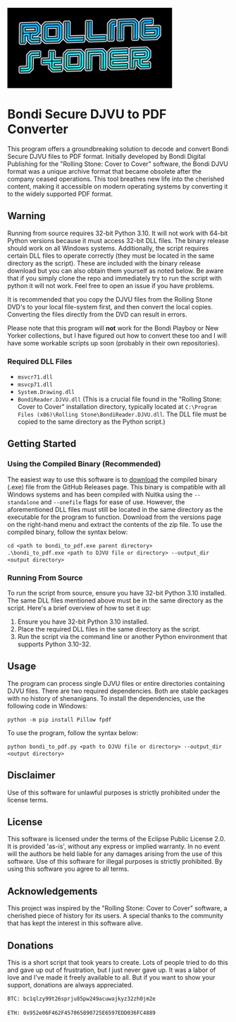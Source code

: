 ![logo](logo.png)
# Bondi Secure DJVU to PDF Converter

This program offers a groundbreaking solution to decode and convert Bondi Secure DJVU files to PDF format. Initially developed by Bondi Digital Publishing for the "Rolling Stone: Cover to Cover" software, the Bondi DJVU format was a unique archive format that became obsolete after the company ceased operations. This tool breathes new life into the cherished content, making it accessible on modern operating systems by converting it to the widely supported PDF format.

## Warning
Running from source requires 32-bit Python 3.10. It will not work with 64-bit Python versions because it must access 32-bit DLL files. The binary release should work on all Windows systems. Additionally, the script requires certain DLL files to operate correctly (they must be located in the same directory as the script). These are included with the binary release download but you can also obtain them yourself as noted below. Be aware that if you simply clone the repo and immediately try to run the script with python it will not work. Feel free to open an issue if you have problems.

It is recommended that you copy the DJVU files from the Rolling Stone DVD's to your local file-system first, and then convert the local copies. Converting the files directly from the DVD can result in errors.

Please note that this program will **not** work for the Bondi Playboy or New Yorker collections, but I have figured out how to convert these too and I will have some workable scripts up soon (probably in their own repositories).

### Required DLL Files
- `msvcr71.dll`
- `msvcp71.dll`
- `System.Drawing.dll`
- `BondiReader.DJVU.dll` (This is a crucial file found in the "Rolling Stone: Cover to Cover" installation directory, typically located at `C:\Program Files (x86)\Rolling Stone\BondiReader.DJVU.dll`. The DLL file must be copied to the same directory as the Python script.)

## Getting Started

### Using the Compiled Binary (Recommended)
The easiest way to use this software is to [download](https://github.com/reconSuave/RollingStoner/releases/download/v1.1/RollingStoner-v1.1.zip) the compiled binary (.exe) file from the GitHub Releases page. This binary is compatible with all Windows systems and has been compiled with Nuitka using the `--standalone` and `--onefile` flags for ease of use. However, the aforementioned DLL files must still be located in the same directory as the executable for the program to function. Download from the versions page on the right-hand menu and extract the contents of the zip file. To use the compiled binary, follow the syntax below:

```shell
cd <path to bondi_to_pdf.exe parent directory>
.\bondi_to_pdf.exe <path to DJVU file or directory> --output_dir <output directory>
```
### Running From Source
To run the script from source, ensure you have 32-bit Python 3.10 installed. The same DLL files mentioned above must be in the same directory as the script. Here's a brief overview of how to set it up:

1. Ensure you have 32-bit Python 3.10 installed.
2. Place the required DLL files in the same directory as the script.
3. Run the script via the command line or another Python environment that supports Python 3.10-32.

## Usage
The program can process single DJVU files or entire directories containing DJVU files. There are two required dependencies. Both are stable packages with no history of shenanigans. To install the dependencies, use the following code in Windows:

```shell
python -m pip install Pillow fpdf
```

To use the program, follow the syntax below:

```shell
python bondi_to_pdf.py <path to DJVU file or directory> --output_dir <output directory>
```

## Disclaimer
Use of this software for unlawful purposes is strictly prohibited under the license terms.    

## License
This software is licensed under the terms of the Eclipse Public License 2.0. It is provided 'as-is', without any express or implied warranty. In no event will the authors be held liable for any damages arising from the use of this software. Use of this software for illegal purposes is strictly prohibited. By using this software you agree to all terms.  

## Acknowledgements
This project was inspired by the "Rolling Stone: Cover to Cover" software, a cherished piece of history for its users. A special thanks to the community that has kept the interest in this software alive. 

## Donations
This is a short script that took years to create. Lots of people tried to do this and gave up out of frustration, but I just never gave up. It was a labor of love and I've made it freely available to all. But if you want to show your support, donations are always appreciated.
```
BTC: bc1qlzy99t26sprju85pw249acuwajkyz32zh0jm2e

ETH: 0x952e06F462F457065890725E6597EDD036FC4889
```
